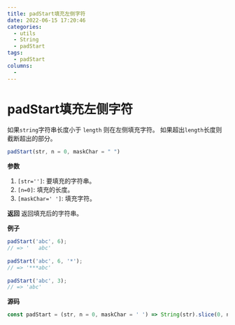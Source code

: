 ```yaml
---
title: padStart填充左侧字符
date: 2022-06-15 17:20:46
categories: 
  - utils
  - String
  - padStart
tags: 
  - padStart
columns: 
  - 
---
```

# padStart填充左侧字符

如果`string`字符串长度小于 `length` 则在左侧填充字符。 如果超出`length`长度则截断超出的部分。

```js
padStart(str, n = 0, maskChar = " ")
```

**参数**

1. `[str='']`: 要填充的字符串。
2. `[n=0]`: 填充的长度。
3. `[maskChar=' ']`: 填充字符。

**返回**
返回填充后的字符串。

**例子**

```js
padStart('abc', 6);
// => '   abc'
 
padStart('abc', 6, '*');
// => '***abc'
 
padStart('abc', 3);
// => 'abc'
```

**源码**

```js
const padStart = (str, n = 0, maskChar = ' ') => String(str).slice(0, n).padStart(n, maskChar)
```
